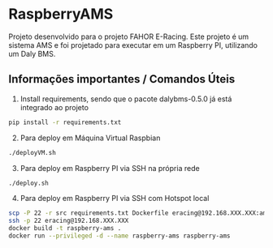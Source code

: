 # RaspberryAMS
Projeto desenvolvido para o projeto FAHOR E-Racing.
Este projeto é um sistema AMS e foi projetado para executar em um Raspberry PI, utilizando um Daly BMS.

## Informações importantes / Comandos Úteis
1. Install requirements, sendo que o pacote dalybms-0.5.0 já está integrado ao projeto
```bash
pip install -r requirements.txt
```

2. Para deploy em Máquina Virtual Raspbian
```bash
./deployVM.sh
```

3. Para deploy em Raspberry PI via SSH na própria rede
```bash
./deploy.sh
```

4. Para deploy em Raspberry PI via SSH com Hotspot local
```bash
scp -P 22 -r src requirements.txt Dockerfile eracing@192.168.XXX.XXX:ams
ssh -p 22 eracing@192.168.XXX.XXX 
docker build -t raspberry-ams .
docker run --privileged -d --name raspberry-ams raspberry-ams
```